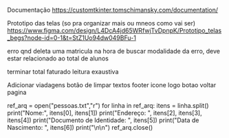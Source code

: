 Documentação
https://customtkinter.tomschimansky.com/documentation/

Prototipo das telas (so pra organizar mais ou mneos como vai ser)
https://www.figma.com/design/L4DcA4jd65WRfwjTvDpnpK/Prototipo_telas_begs?node-id=0-1&t=StZ1Uo94dw049BFu-1

erro 
qnd deleta uma matricula na hora de buscar modalidade da erro, deve estar relacionado ao total de alunos

terminar 
total faturado
leitura exaustiva 


Adicionar viadagens
botão de limpar
textos
footer
icone 
logo
botao voltar pagina





ref_arq = open("pessoas.txt","r") 
for linha in ref_arq: 
itens = linha.split() 
print("Nome:", itens[0], itens[1]) 
print("Endereço: ", itens[2], itens[3], itens[4]) 
print("Documento de Identidade: ", itens[5]) 
print("Data de Nascimento: ", itens[6]) 
print("\n\n") ref_arq.close() 


